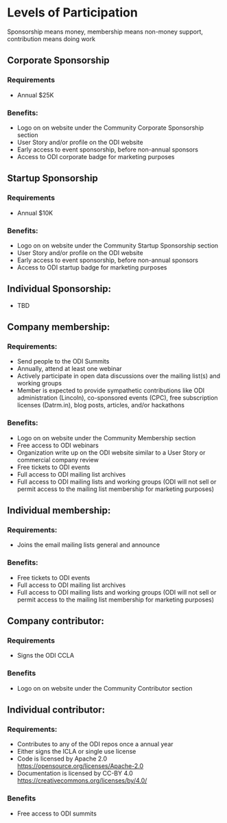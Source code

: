 # Levels of Participation
Sponsorship means money, membership means non-money support, contribution means doing work

## Corporate Sponsorship

### Requirements
* Annual $25K

### Benefits:
* Logo on on website under the Community Corporate Sponsorship section
* User Story and/or profile on the ODI website
* Early access to event sponsorship, before non-annual sponsors
* Access to ODI corporate badge for marketing purposes

## Startup Sponsorship

### Requirements
* Annual $10K 

### Benefits:
* Logo on on website under the Community Startup Sponsorship section
* User Story and/or profile on the ODI website
* Early access to event sponsorship, before non-annual sponsors
* Access to ODI startup badge for marketing purposes

## Individual Sponsorship: 
* TBD

## Company membership:  
### Requirements:
* Send people to the ODI Summits
* Annually, attend at least one webinar
* Actively participate in open data discussions over the mailing list(s) and working groups
* Member is expected to provide sympathetic contributions like ODI administration (Lincoln), co-sponsored events (CPC), free subscription licenses (Datrm.in), blog posts, articles, and/or hackathons

### Benefits:
* Logo on on website under the Community Membership section
* Free access to ODI webinars
* Organization write up on the ODI website similar to a User Story or commercial company review
* Free tickets to ODI events
* Full access to ODI mailing list archives
* Full access to ODI mailing lists and working groups (ODI will not sell or permit access to the mailing list membership for marketing purposes)

## Individual membership: 
### Requirements:
* Joins the email mailing lists general and announce

### Benefits:
* Free tickets to ODI events
* Full access to ODI mailing list archives
* Full access to ODI mailing lists and working groups (ODI will not sell or permit access to the mailing list membership for marketing purposes)

## Company contributor:
### Requirements
* Signs the ODI CCLA

### Benefits
* Logo on on website under the Community Contributor section

## Individual contributor: 
### Requirements:
* Contributes to any of the ODI repos once a annual year
* Either signs the ICLA or single use license
* Code is licensed by Apache 2.0 https://opensource.org/licenses/Apache-2.0
* Documentation is licensed by CC-BY 4.0 https://creativecommons.org/licenses/by/4.0/

### Benefits
* Free access to ODI summits
